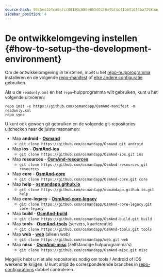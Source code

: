 ```yaml
---
source-hash: 90c5ed3b4ca9afcc88193c686e855d03f6a9bf4c41b641df4ba7298aad05e60c
sidebar_position: 4
---
```


# De ontwikkelomgeving instellen {#how-to-setup-the-development-environment}


Om de ontwikkelomgeving in te stellen, moet u het [repo-hulpprogramma](https://source.android.com/setup/develop#repo) installeren en de volgende [repo-manifest](https://github.com/osmandapp/OsmAnd-manifest/blob/master/readonly.xml) of [elke andere configuratie](https://github.com/osmandapp/OsmAnd-manifest) gebruiken.


Als u de `readonly.xml` en het `repo`-hulpprogramma wilt gebruiken, kunt u het volgende uitvoeren:

```
repo init -u https://github.com/osmandapp/OsmAnd-manifest -m readonly.xml
repo sync
```

U kunt ook gewoon git gebruiken en de volgende git-repositories uitchecken naar de juiste mapnamen:
* Map **android** - **[Osmand](https://github.com/osmandapp/Osmand.git)**
    * ```git clone https://github.com/osmandapp/Osmand.git android```
* Map **ios** - **[OsmAnd-ios](https://github.com/osmandapp/OsmAnd-ios.git)**
    * ```git clone https://github.com/osmandapp/OsmAnd-ios.git ios```
* Map **resources** - **[OsmAnd-resources](https://github.com/osmandapp/OsmAnd-resources.git)**
    * ```git clone https://github.com/osmandapp/OsmAnd-resources.git resources```
* Map **core** - **[OsmAnd-core](https://github.com/osmandapp/OsmAnd-core.git)**
    * ```git clone https://github.com/osmandapp/OsmAnd-core.git core```
* Map **help** - **[osmandapp.github.io](https://github.com/osmandapp/osmandapp.github.io.git)** 
    * ```git clone https://github.com/osmandapp/osmandapp.github.io.git help```
* Map **core-legacy** - **[OsmAnd-core-legacy](https://github.com/osmandapp/OsmAnd-core-legacy.git)** 
    * ```git clone https://github.com/osmandapp/OsmAnd-core-legacy.git core-legacy```
* Map **build** - **[OsmAnd-build](https://github.com/osmandapp/OsmAnd-build.git)**
    * ```git clone https://github.com/osmandapp/OsmAnd-build.git build```
* Map **tools** - **[OsmAnd-tools](https://github.com/osmandapp/OsmAnd-tools.git)** (servers, kaartcreatie)
    * ```git clone https://github.com/osmandapp/OsmAnd-tools.git tools```
* Map **web** - **[web](https://github.com/osmandapp/web.git)** (alleen web)
    * ```git clone https://github.com/osmandapp/web.git web```
* Map **misc** - **[OsmAnd-misc](https://github.com/osmandapp/OsmAnd-misc.git)** (zelfstandige hulpprogramma's)
    * ```git clone https://github.com/osmandapp/OsmAnd-misc.git misc```


Mogelijk hebt u niet alle repositories nodig om tools / Android of iOS werkend te krijgen. U kunt altijd de corresponderende branches in [repo-configurations](https://github.com/osmandapp/OsmAnd-manifest) dubbel controleren.